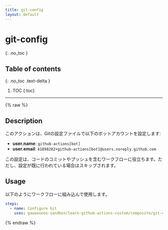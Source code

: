 ```yaml
---
title: git-config
layout: default
---
```


# git-config
{: .no_toc }

## Table of contents
{: .no_toc .text-delta }

1. TOC
{:toc}

---

{% raw %}

<!-- actdocs start -->

## Description

このアクションは、Gitの設定ファイルで以下のボットアカウントを設定します:

- **user.name**: `github-actions[bot]`
- **user.email**: `41898282+github-actions[bot]@users.noreply.github.com`

この設定は、コードのコミットやプッシュを含むワークフローに役立ちます。ただし、設定が既に行われている場合はスキップされます。

## Usage
以下のようにワークフローに組み込んで使用します。

```yaml
steps:
  - name: Configure Git
    uses: gawaooooo-sandbox/learn-github-actions-custom/composite/git-config@v0 # This is the version of the action
```

<!-- actdocs end -->

{% endraw %}
